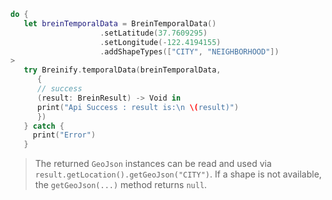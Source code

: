 >
```swift
do {
   let breinTemporalData = BreinTemporalData()
                    .setLatitude(37.7609295)
                    .setLongitude(-122.4194155)
                    .addShapeTypes(["CITY", "NEIGHBORHOOD"])
>
   try Breinify.temporalData(breinTemporalData,
      {
      // success
      (result: BreinResult) -> Void in
      print("Api Success : result is:\n \(result)")
      })
   } catch {
     print("Error")
   }
```

<blockquote class="lang-specific ios">
<p>The returned <code class="prettyprint">GeoJson</code> instances can be read and used via
<code class="prettyprint">result.getLocation().getGeoJson("CITY")</code>. If a shape is not
available, the <code class="prettyprint">getGeoJson(...)</code> method returns 
<code class="prettyprint">null</code>.</p>
</blockquote>